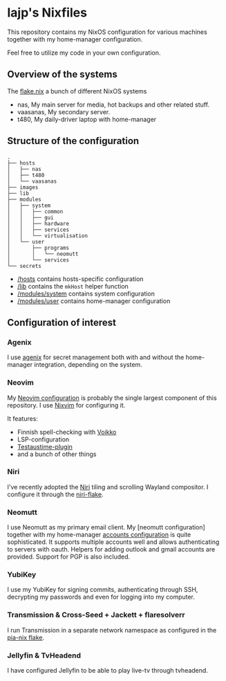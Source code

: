 # lajp's Nixfiles

This repository contains my NixOS configuration for various machines
together with my home-manager configuration.

Feel free to utilize my code in your own configuration.

## Overview of the systems

The [flake.nix](./flake.nix) a bunch of different NixOS systems
* nas, My main server for media, hot backups and other related stuff.
* vaasanas, My secondary server.
* t480, My daily-driver laptop with home-manager

## Structure of the configuration

```
.
├── hosts
│   ├── nas
│   ├── t480
│   └── vaasanas
├── images
├── lib
├── modules
│   ├── system
│   │   ├── common
│   │   ├── gui
│   │   ├── hardware
│   │   ├── services
│   │   └── virtualisation
│   └── user
│       ├── programs
│       │   └── neomutt
│       └── services
└── secrets
```

* [/hosts](./hosts) contains hosts-specific configuration
* [/lib](./lib) contains the `mkHost` helper function
* [/modules/system](./modules/system) contains system configuration
* [/modules/user](./modules/user) contains home-manager configuration


## Configuration of interest

### Agenix

I use [agenix](https://github.com/ryantm/agenix) for secret management both with and 
without the home-manager integration, depending on the system.

### Neovim

My [Neovim configuration](./modules/usr/programs/neovim.nix) 
is probably the single largest component of this repository.
I use [Nixvim](https://github.com/nix-community/nixvim) for configuring it.

It features:
* Finnish spell-checking with [Voikko](https://github.com/voikko)
* LSP-configuration
* [Testaustime-plugin](https://github.com/Testaustime/testaustime.nvim)
* and a bunch of other things

### Niri

I've recently adopted the [Niri](https://github.com/YaLTeR/niri) tiling and 
scrolling Wayland compositor. I configure it through the
[niri-flake](https://github.com/sodiboo/niri-flake).

### Neomutt

I use Neomutt as my primary email client. My [neomutt configuration]
together with my home-manager [accounts configuration](./modules/user/accounts.nix) 
is quite sophisticated. It supports multiple accounts well and allows authenticating 
to servers with oauth. Helpers for adding outlook and gmail accounts are provided.
Support for PGP is also included.

### YubiKey

I use my YubiKey for signing commits, authenticating through SSH, decrypting my passwords and even for logging into my computer.

### Transmission & Cross-Seed + Jackett + flaresolverr

I run Transmission in a separate network namespace as configured in the [pia-nix flake](https://github.com/Atte/pia-nix).

### Jellyfin & TvHeadend

I have configured Jellyfin to be able to play live-tv through tvheadend.
